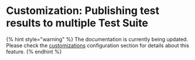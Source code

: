 # Customization: Publishing test results to multiple Test Suite

{% hint style="warning" %}
The documentation is currently being updated. Please check the [customizations](../../reference/configuration/configuration-customizations.md) configuration section for details about this feature.
{% endhint %}

